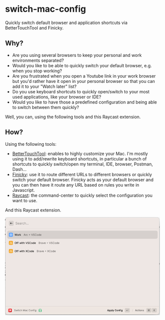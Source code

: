# switch-mac-config

Quickly switch default browser and application shortcuts via BetterTouchTool and Finicky.

## Why?

- Are you using several browsers to keep your personal and work environments separated?
- Would you like to be able to quickly switch your default browser, e.g. when you stop working?
- Are you frustrated when you open a Youtube link in your work browser but you'd rather have it open in your personal browser so that you can add it to your "Watch later" list?
- Do you use keyboard shortcuts to quickly open/switch to your most used applications, like your browser or IDE?
- Would you like to have those a predefined configuration and being able to switch between them quickly?

Well, you can, using the following tools and this Raycast extension.

## How?

Using the following tools:

- [BetterTouchTool](https://folivora.ai/): enables to highly customize your Mac. I'm mostly using it to add/rewrite keyboard shortcuts, in particular a bunch of shortcuts to quickly switch/open my terminal, IDE, browser, Postman, Dash...
- [Finicky](https://github.com/johnste/finicky): use it to route different URLs to different browsers or quickly switch your default browser. Finicky acts as your default browser and you can then have it route any URL based on rules you write in Javascript.
- [Raycast](https://raycast.com/): the command-center to quickly select the configuration you want to use.

And this Raycast extension.

![](./assets/readme-screenshot.png)
